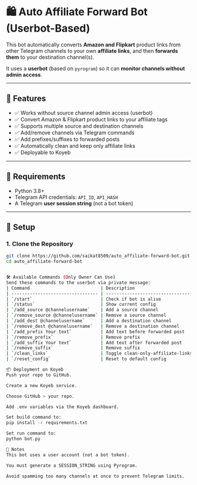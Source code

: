 # 🛍️ Auto Affiliate Forward Bot (Userbot-Based)

This bot automatically converts **Amazon and Flipkart** product links from other Telegram channels to your own **affiliate links**, and then **forwards them** to your destination channel(s).

It uses a **userbot** (based on `pyrogram`) so it can **monitor channels without admin access**.

---

## 🚀 Features

- ✅ Works without source channel admin access (userbot)
- ✅ Convert Amazon & Flipkart product links to your affiliate tags
- ✅ Supports multiple source and destination channels
- ✅ Add/remove channels via Telegram commands
- ✅ Add prefixes/suffixes to forwarded posts
- ✅ Automatically clean and keep only affiliate links
- ✅ Deployable to Koyeb

---

## 🧩 Requirements

- Python 3.8+
- Telegram API credentials: `API_ID`, `API_HASH`
- A Telegram **user session string** (not a bot token)

---

## 🔐 Setup

### 1. Clone the Repository

```bash
git clone https://github.com/saikat8509/auto_affiliate-forward-bot.git
cd auto_affiliate-forward-bot


🛠 Available Commands (Only Owner Can Use)
Send these commands to the userbot via private message:
| Command                           | Description                       |
| --------------------------------- | --------------------------------- |
| `/start`                          | Check if bot is alive             |
| `/status`                         | Show current config               |
| `/add_source @channelusername`    | Add a source channel              |
| `/remove_source @channelusername` | Remove a source channel           |
| `/add_dest @channelusername`      | Add a destination channel         |
| `/remove_dest @channelusername`   | Remove a destination channel      |
| `/add_prefix Your text`           | Add text before forwarded post    |
| `/remove_prefix`                  | Remove prefix                     |
| `/add_suffix Your text`           | Add text after forwarded post     |
| `/remove_suffix`                  | Remove suffix                     |
| `/clean_links`                    | Toggle clean-only-affiliate-links |
| `/reset_config`                   | Reset to default config           |

📦 Deployment on Koyeb
Push your repo to GitHub.

Create a new Koyeb service.

Choose GitHub > your repo.

Add .env variables via the Koyeb dashboard.

Set build command to:
pip install -r requirements.txt

Set run command to:
python bot.py

🧠 Notes
This bot uses a user account (not a bot token).

You must generate a SESSION_STRING using Pyrogram.

Avoid spamming too many channels at once to prevent Telegram limits.

